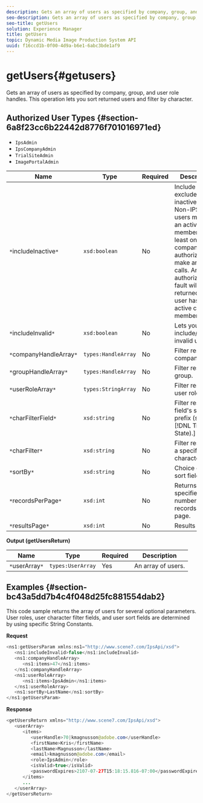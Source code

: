 ```yaml
---
description: Gets an array of users as specified by company, group, and user role handles. This operation lets you sort returned users and filter by character.
seo-description: Gets an array of users as specified by company, group, and user role handles. This operation lets you sort returned users and filter by character.
seo-title: getUsers
solution: Experience Manager
title: getUsers
topic: Dynamic Media Image Production System API
uuid: f16ccd1b-0f00-4d9a-b6e1-6abc3bde1af9
---
```


# getUsers{#getusers}

Gets an array of users as specified by company, group, and user role handles. This operation lets you sort returned users and filter by character.

## Authorized User Types {#section-6a8f23cc6b22442d8776f701016971ed}

* `IpsAdmin` 
* `IpsCompanyAdmin` 
* `TrialSiteAdmin` 
* `ImagePortalAdmin`


|  Name  | Type  | Required  | Description  |
|---|---|---|---|
|  `*`includeInactive`*`  | `xsd:boolean`  | No  | Include or exclude inactive users. Non-IPS Admin users must be an active member of at least one company to be authorized to make any API calls. An authorization fault will be returned if the user has no active company memberships.  |
|  `*`includeInvalid`*`  | `xsd:boolean`  | No  | Lets you include/exclude invalid users.  |
|  `*`companyHandleArray`*`  | `types:HandleArray`  | No  | Filter results by company.  |
|  `*`groupHandleArray`*`  | `types:HandleArray`  | No  | Filter results by group.  |
|  `*`userRoleArray`*`  | `types:StringArray`  | No  | Filter results by user role.  |
|  `*`charFilterField`*`  | `xsd:string`  | No  |Filter results by field's string prefix (see [!DNL Trash State).]  |
|  `*`charFilter`*`  | `xsd:string`  | No  | Filter results by a specific character.  |
|  `*`sortBy`*`  | `xsd:string`  | No  | Choice of user sort fields.  |
|  `*`recordsPerPage`*`  | `xsd:int`  | No  | Returns specified number of records per page.  |
|  `*`resultsPage`*`  | `xsd:int`  | No  | Results page.  |

**Output (getUsersReturn)** 

|  Name  | Type  | Required  | Description  |
|---|---|---|---|
|  `*`userArray`*`  | `types:UserArray`  | Yes  | An array of users.  |

## Examples {#section-bc43a5dd7b4c4f048d25fc881554dab2}

This code sample returns the array of users for several optional parameters. User roles, user character filter fields, and user sort fields are determined by using specific String Constants.

**Request** 

```java
<ns1:getUsersParam xmlns:ns1="http://www.scene7.com/IpsApi/xsd">
   <ns1:includeInvalid>false</ns1:includeInvalid>
   <ns1:companyHandleArray>
      <ns1:items>47</ns1:items>
   </ns1:companyHandleArray>
   <ns1:userRoleArray>
      <ns1:items>IpsAdmin</ns1:items>
   </ns1:userRoleArray>
   <ns1:sortBy>LastName</ns1:sortBy>
</ns1:getUsersParam>
```

**Response** 

```java
<getUsersReturn xmlns="http://www.scene7.com/IpsApi/xsd">
   <userArray>
      <items>
         <userHandle>70|kmagnusson@adobe.com</userHandle>
         <firstName>Kris</firstName>
         <lastName>Magnusson</lastName>
         <email>kmagnusson@adobe.com</email>
         <role>IpsAdmin</role>
         <isValid>true</isValid>
         <passwordExpires>2107-07-27T15:18:15.816-07:00</passwordExpires>
      </items>
      ...
   </userArray>
</getUsersReturn>
```


